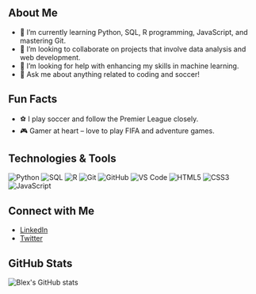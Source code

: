 ## About Me

- 🌱 I’m currently learning Python, SQL, R programming, JavaScript, and mastering Git.
- 👯 I’m looking to collaborate on projects that involve data analysis and web development.
- 🤔 I’m looking for help with enhancing my skills in machine learning.
- 💬 Ask me about anything related to coding and soccer!

## Fun Facts

- ⚽ I play soccer and follow the Premier League closely.
- 🎮 Gamer at heart – love to play FIFA and adventure games.

## Technologies & Tools

![Python](https://img.shields.io/badge/Python-3776AB?style=flat-square&logo=python&logoColor=white)
![SQL](https://img.shields.io/badge/SQL-4479A1?style=flat-square&logo=postgresql&logoColor=white)
![R](https://img.shields.io/badge/R-276DC3?style=flat-square&logo=r&logoColor=white)
![Git](https://img.shields.io/badge/Git-F05032?style=flat-square&logo=git&logoColor=white)
![GitHub](https://img.shields.io/badge/GitHub-181717?style=flat-square&logo=github&logoColor=white)
![VS Code](https://img.shields.io/badge/VS%20Code-007ACC?style=flat-square&logo=visual-studio-code&logoColor=white)
![HTML5](https://img.shields.io/badge/HTML5-E34F26?style=flat-square&logo=html5&logoColor=white)
![CSS3](https://img.shields.io/badge/CSS3-1572B6?style=flat-square&logo=css3&logoColor=white)
![JavaScript](https://img.shields.io/badge/JavaScript-F7DF1E?style=flat-square&logo=javascript&logoColor=black)

## Connect with Me

- [LinkedIn](https://www.linkedin.com)
- [Twitter](https://www.twitter.com)

## GitHub Stats

![Blex's GitHub stats](https://github-readme-stats.vercel.app/api?username=BlexOlonde&show_icons=true&count_private=true&hide_title=true)




